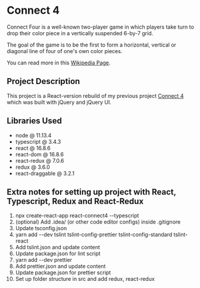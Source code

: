 # Connect 4
Connect Four is a well-known two-player game in which players take turn to drop their color piece in a vertically suspended 6-by-7 grid.

The goal of the game is to be the first to form a horizontal, vertical or diagonal line of four of one's own color pieces.

You can read more in this [Wikipedia Page](https://en.wikipedia.org/wiki/Connect_Four).

## Project Description
This project is a React-version rebuild of my previous project [Connect 4](https://github.com/RageBill/connect4) which was built with jQuery and jQuery UI.

## Libraries Used

* node @ 11.13.4
* typescript @ 3.4.3
* react @ 16.8.6
* react-dom @ 16.8.6
* react-redux @ 7.0.6
* redux @ 3.6.0
* react-draggable @ 3.2.1

## Extra notes for setting up project with React, Typescript, Redux and React-Redux
1. npx create-react-app react-connect4 --typescript
2. (optional) Add .idea/ (or other code editor configs) inside .gitignore
3. Update tsconfig.json
4. yarn add --dev tslint tslint-config-prettier tslint-config-standard tslint-react
5. Add tslint.json and update content
6. Update package.json for lint script
7. yarn add --dev prettier
8. Add prettier.json and update content
9. Update package.json for prettier script
10. Set up folder structure in src and add redux, react-redux